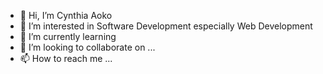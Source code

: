 - 👋 Hi, I’m Cynthia Aoko
- 👀 I’m interested in Software Development especially Web Development
- 🌱 I’m currently learning 
- 💞️ I’m looking to collaborate on ...
- 📫 How to reach me ...

<!---
aoko-code/aoko-code is a ✨ special ✨ repository because its `README.md` (this file) appears on your GitHub profile.
You can click the Preview link to take a look at your changes.
--->
